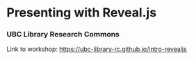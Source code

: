 # Presenting with Reveal.js
 ### UBC Library Research Commons
 Link to workshop: https://ubc-library-rc.github.io/intro-revealjs
